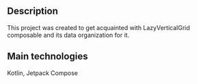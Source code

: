 ## Description

This project was created to get acquainted with LazyVerticalGrid composable and its data organization for it.

## Main technologies

Kotlin, Jetpack Compose
